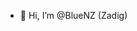 - 👋 Hi, I’m @BlueNZ (Zadig)

<!---
BlueNZ/BlueNZ is a ✨ special ✨ repository because its `README.md` (this file) appears on your GitHub profile.
You can click the Preview link to take a look at your changes.
--->

